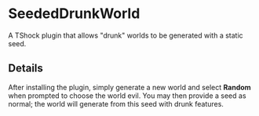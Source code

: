 # SeededDrunkWorld
A TShock plugin that allows "drunk" worlds to be generated with a static seed.

## Details
After installing the plugin, simply generate a new world and select **Random** when prompted to choose the world evil. You may then provide a seed as normal; the world will generate from this seed with drunk features.
